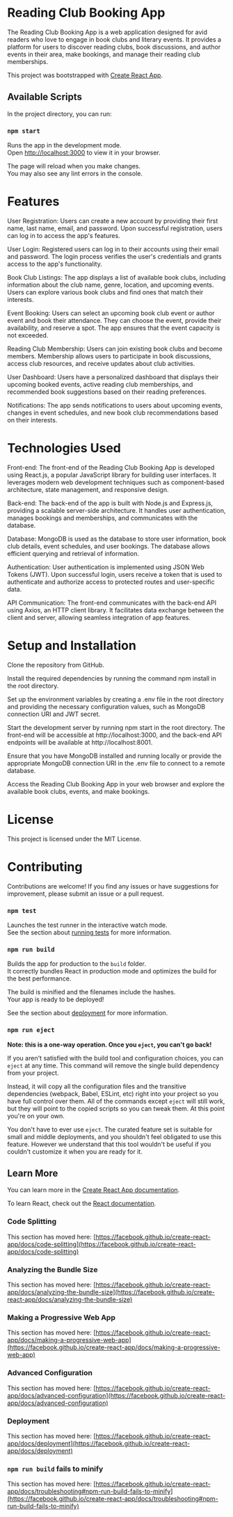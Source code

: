 # Reading Club Booking App

The Reading Club Booking App is a web application designed for avid readers who love to engage in book clubs and literary events. It provides a platform for users to discover reading clubs, book discussions, and author events in their area, make bookings, and manage their reading club memberships.

This project was bootstrapped with [Create React App](https://github.com/facebook/create-react-app).

## Available Scripts

In the project directory, you can run:

### `npm start`

Runs the app in the development mode.\
Open [http://localhost:3000](http://localhost:3000) to view it in your browser.

The page will reload when you make changes.\
You may also see any lint errors in the console.

# Features

User Registration: Users can create a new account by providing their first name, last name, email, and password. Upon successful registration, users can log in to access the app's features.

User Login: Registered users can log in to their accounts using their email and password. The login process verifies the user's credentials and grants access to the app's functionality.

Book Club Listings: The app displays a list of available book clubs, including information about the club name, genre, location, and upcoming events. Users can explore various book clubs and find ones that match their interests.

Event Booking: Users can select an upcoming book club event or author event and book their attendance. They can choose the event, provide their availability, and reserve a spot. The app ensures that the event capacity is not exceeded.

Reading Club Membership: Users can join existing book clubs and become members. Membership allows users to participate in book discussions, access club resources, and receive updates about club activities.

User Dashboard: Users have a personalized dashboard that displays their upcoming booked events, active reading club memberships, and recommended book suggestions based on their reading preferences.

Notifications: The app sends notifications to users about upcoming events, changes in event schedules, and new book club recommendations based on their interests.

# Technologies Used

Front-end: The front-end of the Reading Club Booking App is developed using React.js, a popular JavaScript library for building user interfaces. It leverages modern web development techniques such as component-based architecture, state management, and responsive design.

Back-end: The back-end of the app is built with Node.js and Express.js, providing a scalable server-side architecture. It handles user authentication, manages bookings and memberships, and communicates with the database.

Database: MongoDB is used as the database to store user information, book club details, event schedules, and user bookings. The database allows efficient querying and retrieval of information.

Authentication: User authentication is implemented using JSON Web Tokens (JWT). Upon successful login, users receive a token that is used to authenticate and authorize access to protected routes and user-specific data.

API Communication: The front-end communicates with the back-end API using Axios, an HTTP client library. It facilitates data exchange between the client and server, allowing seamless integration of app features.

# Setup and Installation

Clone the repository from GitHub.

Install the required dependencies by running the command npm install in the root directory.

Set up the environment variables by creating a .env file in the root directory and providing the necessary configuration values, such as MongoDB connection URI and JWT secret.

Start the development server by running npm start in the root directory. The front-end will be accessible at http://localhost:3000, and the back-end API endpoints will be available at http://localhost:8001.

Ensure that you have MongoDB installed and running locally or provide the appropriate MongoDB connection URI in the .env file to connect to a remote database.

Access the Reading Club Booking App in your web browser and explore the available book clubs, events, and make bookings.

# License

This project is licensed under the MIT License.

# Contributing

Contributions are welcome! If you find any issues or have suggestions for improvement, please submit an issue or a pull request.

### `npm test`

Launches the test runner in the interactive watch mode.\
See the section about [running tests](https://facebook.github.io/create-react-app/docs/running-tests) for more information.

### `npm run build`

Builds the app for production to the `build` folder.\
It correctly bundles React in production mode and optimizes the build for the best performance.

The build is minified and the filenames include the hashes.\
Your app is ready to be deployed!

See the section about [deployment](https://facebook.github.io/create-react-app/docs/deployment) for more information.

### `npm run eject`

**Note: this is a one-way operation. Once you `eject`, you can't go back!**

If you aren't satisfied with the build tool and configuration choices, you can `eject` at any time. This command will remove the single build dependency from your project.

Instead, it will copy all the configuration files and the transitive dependencies (webpack, Babel, ESLint, etc) right into your project so you have full control over them. All of the commands except `eject` will still work, but they will point to the copied scripts so you can tweak them. At this point you're on your own.

You don't have to ever use `eject`. The curated feature set is suitable for small and middle deployments, and you shouldn't feel obligated to use this feature. However we understand that this tool wouldn't be useful if you couldn't customize it when you are ready for it.

## Learn More

You can learn more in the [Create React App documentation](https://facebook.github.io/create-react-app/docs/getting-started).

To learn React, check out the [React documentation](https://reactjs.org/).

### Code Splitting

This section has moved here: [https://facebook.github.io/create-react-app/docs/code-splitting](https://facebook.github.io/create-react-app/docs/code-splitting)

### Analyzing the Bundle Size

This section has moved here: [https://facebook.github.io/create-react-app/docs/analyzing-the-bundle-size](https://facebook.github.io/create-react-app/docs/analyzing-the-bundle-size)

### Making a Progressive Web App

This section has moved here: [https://facebook.github.io/create-react-app/docs/making-a-progressive-web-app](https://facebook.github.io/create-react-app/docs/making-a-progressive-web-app)

### Advanced Configuration

This section has moved here: [https://facebook.github.io/create-react-app/docs/advanced-configuration](https://facebook.github.io/create-react-app/docs/advanced-configuration)

### Deployment

This section has moved here: [https://facebook.github.io/create-react-app/docs/deployment](https://facebook.github.io/create-react-app/docs/deployment)

### `npm run build` fails to minify

This section has moved here: [https://facebook.github.io/create-react-app/docs/troubleshooting#npm-run-build-fails-to-minify](https://facebook.github.io/create-react-app/docs/troubleshooting#npm-run-build-fails-to-minify)
